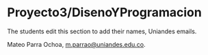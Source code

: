 # Proyecto3/DisenoYProgramacion

The students edit this section to add their names, Uniandes emails.

Mateo Parra Ochoa, m.parrao@uniandes.edu.co.
